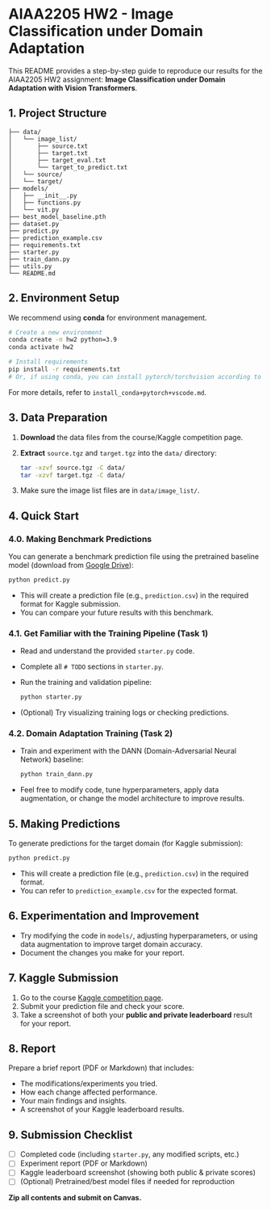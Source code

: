# AIAA2205 HW2 - Image Classification under Domain Adaptation

This README provides a step-by-step guide to reproduce our results for the AIAA2205 HW2 assignment: **Image Classification under Domain Adaptation with Vision Transformers**.

## 1. Project Structure

```
├── data/
│   └── image_list/
│       ├── source.txt
│       ├── target.txt
│       ├── target_eval.txt
│       └── target_to_predict.txt
│   └── source/
│   └── target/
├── models/
│   ├── __init__.py
│   ├── functions.py
│   └── vit.py
├── best_model_baseline.pth
├── dataset.py
├── predict.py
├── prediction_example.csv
├── requirements.txt
├── starter.py
├── train_dann.py
├── utils.py
└── README.md
```

## 2. Environment Setup

We recommend using **conda** for environment management.

```bash
# Create a new environment
conda create -n hw2 python=3.9
conda activate hw2

# Install requirements
pip install -r requirements.txt
# Or, if using conda, you can install pytorch/torchvision according to your CUDA version
```

For more details, refer to `install_conda+pytorch+vscode.md`.

## 3. Data Preparation

1. **Download** the data files from the course/Kaggle competition page.
2. **Extract** `source.tgz` and `target.tgz` into the `data/` directory:

   ```bash
   tar -xzvf source.tgz -C data/
   tar -xzvf target.tgz -C data/
   ```
3. Make sure the image list files are in `data/image_list/`.

## 4. Quick Start

### 4.0. Making Benchmark Predictions

You can generate a benchmark prediction file using the pretrained baseline model (download from [Google Drive](https://drive.google.com/file/d/17gKFTaFUTllnCAEuCVDeHupfi3_VXlCp/view?usp=sharing)):

```bash
python predict.py
```

* This will create a prediction file (e.g., `prediction.csv`) in the required format for Kaggle submission.
* You can compare your future results with this benchmark.

### 4.1. Get Familiar with the Training Pipeline (Task 1)

* Read and understand the provided `starter.py` code.
* Complete all `# TODO` sections in `starter.py`.
* Run the training and validation pipeline:

  ```bash
  python starter.py
  ```
* (Optional) Try visualizing training logs or checking predictions.

### 4.2. Domain Adaptation Training (Task 2)

* Train and experiment with the DANN (Domain-Adversarial Neural Network) baseline:

  ```bash
  python train_dann.py
  ```
* Feel free to modify code, tune hyperparameters, apply data augmentation, or change the model architecture to improve results.

## 5. Making Predictions

To generate predictions for the target domain (for Kaggle submission):

```bash
python predict.py
```

* This will create a prediction file (e.g., `prediction.csv`) in the required format.
* You can refer to `prediction_example.csv` for the expected format.

## 6. Experimentation and Improvement

* Try modifying the code in `models/`, adjusting hyperparameters, or using data augmentation to improve target domain accuracy.
* Document the changes you make for your report.

## 7. Kaggle Submission

1. Go to the course [Kaggle competition page](https://www.kaggle.com/competitions/hkustgz-aiaa-2205-hw-2-2025-summer/leaderboard).
2. Submit your prediction file and check your score.
3. Take a screenshot of both your **public and private leaderboard** result for your report.

## 8. Report

Prepare a brief report (PDF or Markdown) that includes:

* The modifications/experiments you tried.
* How each change affected performance.
* Your main findings and insights.
* A screenshot of your Kaggle leaderboard results.

## 9. Submission Checklist

* [ ] Completed code (including `starter.py`, any modified scripts, etc.)
* [ ] Experiment report (PDF or Markdown)
* [ ] Kaggle leaderboard screenshot (showing both public & private scores)
* [ ] (Optional) Pretrained/best model files if needed for reproduction

**Zip all contents and submit on Canvas.**
